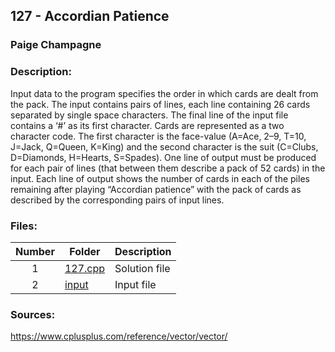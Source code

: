 ## 127 - Accordian Patience
### Paige Champagne
### Description:

Input data to the program specifies the order in which cards are dealt from the pack. The input contains
pairs of lines, each line containing 26 cards separated by single space characters. The final line of the
input file contains a ‘#’ as its first character. Cards are represented as a two character code. The first
character is the face-value (A=Ace, 2–9, T=10, J=Jack, Q=Queen, K=King) and the second character
is the suit (C=Clubs, D=Diamonds, H=Hearts, S=Spades). One line of output must be produced for each pair of lines (that between them describe a pack of 52
cards) in the input. Each line of output shows the number of cards in each of the piles remaining after
playing “Accordian patience” with the pack of cards as described by the corresponding pairs of input
lines.


### Files:
| Number | Folder                              | Description                            |
| :----: | ----------------------------------- | -------------------------------------- |
| 1 | [127.cpp](./127.cpp)   | Solution file |
| 2 | [input](./input)   | Input file |

### Sources:
https://www.cplusplus.com/reference/vector/vector/